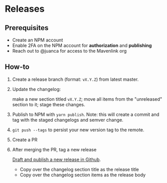 # Releases

## Prerequisites

- Create an NPM account
- Enable 2FA on the NPM account for **authorization** and **publishing**
- Reach out to @juanca for access to the Mavenlink org

## How-to

1. Create a release branch (format: `vX.Y.Z`) from latest master.

1. Update the changelog:

   make a new section titled `vX.Y.Z`;
   move all items from the "unreleased" section to it;
   stage these changes.

1. Publish to NPM with `yarn publish`. Note: this will create a commit and tag with the staged changelogs and semver change.

1. `git push --tags` to persist your new version tag to the remote.

1. Create a PR

1. After merging the PR, tag a new release

   [Draft and publish a new release in Github](https://help.github.com/articles/creating-releases/).
     - Copy over the changelog section title as the release title
     - Copy over the changelog section items as the release body
